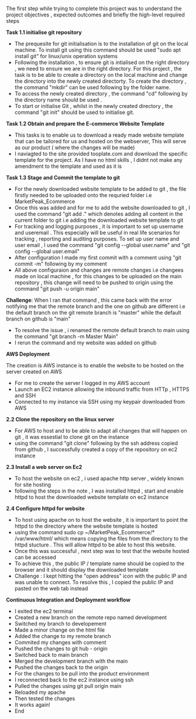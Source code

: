 The first step while trying to complete this project was to understand the project objectives , expected outcomes and briefly the high-level required steps

**Task 1.1 initialise git repository**

- The prequesite for git initialisation is to the installation of git on the local machine. To install git using this command should be used "sudo apt install git" for linux/unix operation systems
- Following the installation , to ensure git is intialised on the right directory , we need to ensure we are in the right directory. For this project , the task is to be able to create a directory on the local machine and change the directory into the newly created directorty. To create the directory , the command "mkdir" can be used following by the folder name.
- To access the newly created directory , the command "cd" following by the directory name should be used .
- To start or initialise Git , whilst in the newly created directory , the command "git init" should be used to initialise git.

**Task 1.2 Obtain and prepare the E-commerce Website Template**

- This tasks is to enable us to download a ready made website template that can be tailored for us and hosted on the webserver, This will serve as our product ( where the changes will be made)
- I naviagted to the site provided tooplate.com and download the specific template for the project. As I have no html skills , I didnt not make any amendment to the template and used as it is
  
**Task 1.3 Stage and Commit the template to git**
  
- For the newly downloaded website template to be added to git , the file firstly needed to be uploaded onto the requried folder i.e MarketPeak_Ecommerce
- Once this was added and for me to add the website downloaded to git , I used the command "git add ." which denotes adding all content in the current folder to git i.e adding the downloaded website template to git
- For tracking and logging purposes , it is important to set up username and useremail . This especially will be useful in real life scenarios for tracking , reporting and auditing purposes. To set up user name and user email , I used the command "git config --global user.name" and "git config --global user.email"
- After configuration I made my first commit with a comment using "git commit -m" following by my comment 
- All above configuraion and changes are remote changes i.e changees made on local machine , for this changes to be uploaded on the main repository , this change will need to be pushed to origin using the command "git push -u origin main"

**Challenge**: 
When I ran that command , this came back with the error notifying me that the remote branch and the one on github are different i.e the default branch on the git remote branch is "master" while the default branch on github is "main" 

- To resolve the issue , i renamed the remote default branch to main using the command "git branch -m Master Main"
- I rerun the command and my website was added on github

**AWS Deployment**

The creation is AWS instance is to enable the website to be hosted on the server created on AWS
- For me to create the server I logged in my AWS account
- Launch an EC2 instance allowing the inbound traffic from HTTp , HTTPS and SSH
- Connected to my instance via SSH using my keypair downloaded from AWS

**2.2 Clone the repository on the linux server**

- For AWS to host and to be able to adapt all changes that will happen on git , it was essestial to clone git on the instance
- using the command "git clone" following by the ssh address copied from github , I successfully created a copy of the repository on ec2 instance
  
**2.3 Install a web server on Ec2**
  
  - To host the website on ec2 , i used apache http server , widely known for site hosting
  - following the steps in the note , I was installed httpd , start and enable httpd to host the downloaded website template on ec2 instance

**2.4 Configure httpd for website**
    
- To host using apache on to host the website , it is important to point the httpd to the directory where the website template is hosted
- using the command sudo cp ~/MarketPeak_Ecommerce/* /var/www/html/ which means copying the files from the directory to the httpd stucture . This will allow httpd to be able to host this website.
- Once this was successful , next step was to test that the website hosted can be accessed
- To achieve this , the public IP / template name should be copied to the browser and it should display the downloaded template
- Challenge : I kept hitting the "open address" icon with the public IP and was unable to connect. To resolve this , I copied the public IP and pasted on the web tab instead

**Continuous Integration and Deployment workflow**
- I exited the ec2 terminal
- Created a new branch on the remote repo named development 
- Switched my branch to developement 
- Made a minor change on the html file 
- Added the change to my remote branch
- Commited my changes with comment 
- Pushed the changes to git hub - origin 
- Switched back to main branch
- Merged the development branch with the main
- Pushed the changes back to the origin
- For the changes to be pull into the product environment 
- I reconnected back to the ec2 instance using ssh
- Pulled the changes using git pull origin main
- Reloaded my apache
- Then tested the changes 
- It works again!
- End 
